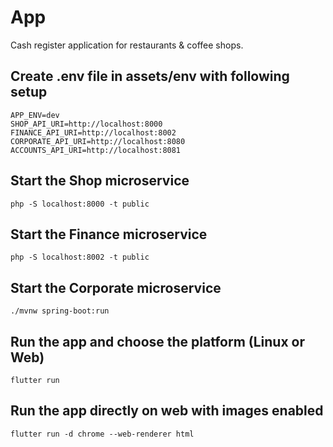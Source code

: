 # App

Cash register application for restaurants & coffee shops.

## Create .env file in assets/env with following setup
```
APP_ENV=dev
SHOP_API_URI=http://localhost:8000
FINANCE_API_URI=http://localhost:8002
CORPORATE_API_URI=http://localhost:8080
ACCOUNTS_API_URI=http://localhost:8081
```

## Start the Shop microservice
`php -S localhost:8000 -t public`

## Start the Finance microservice
`php -S localhost:8002 -t public`

## Start the Corporate microservice
`./mvnw spring-boot:run`

## Run the app and choose the platform (Linux or Web)

`flutter run`

## Run the app directly on web with images enabled

`flutter run -d chrome --web-renderer html`